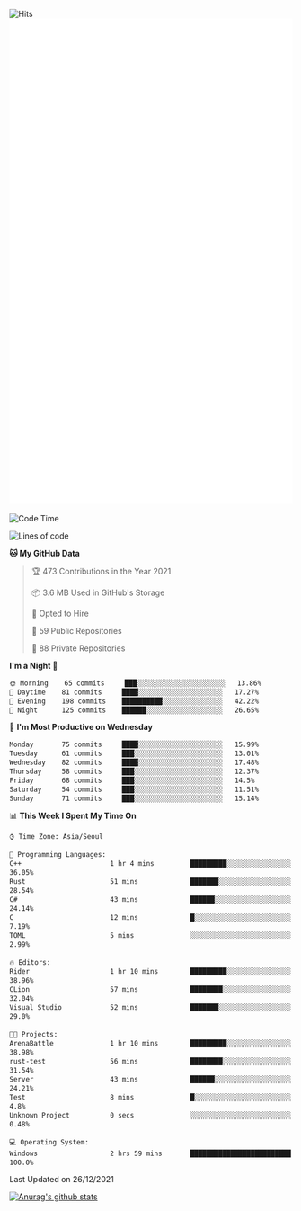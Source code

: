 ![Hits](https://hits.seeyoufarm.com/api/count/incr/badge.svg?url=https%3A%2F%2Fgithub.com%2Fkokose1234&count_bg=%2379C83D&title_bg=%23555555&icon=apple.svg&icon_color=%23E7E7E7&title=hits&edge_flat=false)
<br/>
![Metrics](https://github.com/kokose1234/kokose1234/blob/main/github-metrics.svg)

<!--START_SECTION:waka-->
![Code Time](http://img.shields.io/badge/Code%20Time-349%20hrs%2024%20mins-blue)

![Lines of code](https://img.shields.io/badge/From%20Hello%20World%20I%27ve%20Written-8%20Million%20lines%20of%20code-blue)

**🐱 My GitHub Data** 

> 🏆 473 Contributions in the Year 2021
 > 
> 📦 3.6 MB Used in GitHub's Storage 
 > 
> 💼 Opted to Hire
 > 
> 📜 59 Public Repositories 
 > 
> 🔑 88 Private Repositories  
 > 
**I'm a Night 🦉** 

```text
🌞 Morning    65 commits     ███░░░░░░░░░░░░░░░░░░░░░░   13.86% 
🌆 Daytime    81 commits     ████░░░░░░░░░░░░░░░░░░░░░   17.27% 
🌃 Evening    198 commits    ██████████░░░░░░░░░░░░░░░   42.22% 
🌙 Night      125 commits    ██████░░░░░░░░░░░░░░░░░░░   26.65%

```
📅 **I'm Most Productive on Wednesday** 

```text
Monday       75 commits     ████░░░░░░░░░░░░░░░░░░░░░   15.99% 
Tuesday      61 commits     ███░░░░░░░░░░░░░░░░░░░░░░   13.01% 
Wednesday    82 commits     ████░░░░░░░░░░░░░░░░░░░░░   17.48% 
Thursday     58 commits     ███░░░░░░░░░░░░░░░░░░░░░░   12.37% 
Friday       68 commits     ███░░░░░░░░░░░░░░░░░░░░░░   14.5% 
Saturday     54 commits     ███░░░░░░░░░░░░░░░░░░░░░░   11.51% 
Sunday       71 commits     ███░░░░░░░░░░░░░░░░░░░░░░   15.14%

```


📊 **This Week I Spent My Time On** 

```text
⌚︎ Time Zone: Asia/Seoul

💬 Programming Languages: 
C++                      1 hr 4 mins         █████████░░░░░░░░░░░░░░░░   36.05% 
Rust                     51 mins             ███████░░░░░░░░░░░░░░░░░░   28.54% 
C#                       43 mins             ██████░░░░░░░░░░░░░░░░░░░   24.14% 
C                        12 mins             █░░░░░░░░░░░░░░░░░░░░░░░░   7.19% 
TOML                     5 mins              ░░░░░░░░░░░░░░░░░░░░░░░░░   2.99%

🔥 Editors: 
Rider                    1 hr 10 mins        █████████░░░░░░░░░░░░░░░░   38.96% 
CLion                    57 mins             ████████░░░░░░░░░░░░░░░░░   32.04% 
Visual Studio            52 mins             ███████░░░░░░░░░░░░░░░░░░   29.0%

🐱‍💻 Projects: 
ArenaBattle              1 hr 10 mins        █████████░░░░░░░░░░░░░░░░   38.98% 
rust-test                56 mins             ████████░░░░░░░░░░░░░░░░░   31.54% 
Server                   43 mins             ██████░░░░░░░░░░░░░░░░░░░   24.21% 
Test                     8 mins              █░░░░░░░░░░░░░░░░░░░░░░░░   4.8% 
Unknown Project          0 secs              ░░░░░░░░░░░░░░░░░░░░░░░░░   0.48%

💻 Operating System: 
Windows                  2 hrs 59 mins       █████████████████████████   100.0%

```


 Last Updated on 26/12/2021
<!--END_SECTION:waka-->

[![Anurag's github stats](https://github-readme-stats.vercel.app/api?username=kokose1234&theme=dracula)](https://github.com/anuraghazra/github-readme-stats)



	

